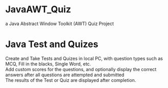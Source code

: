 # JavaAWT_Quiz
a Java Abstract Window Toolkit (AWT) Quiz Project
<h1>Java Test and Quizes</h1>
Create and Take Tests and Quizes in local PC, with question types such as MCQ, Fill in the blacks, Single Word, etc.<br>
Add custom scores for the questions, and optionally display the correct answers after all questions are attempted and submitted</br>
The results of the Test or Quiz are displayed after completion.<br>

